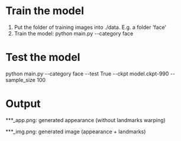 # Train the model
1. Put the folder of training images into ./data. E.g. a folder 'face'
2. Train the model:
python main.py --category face

# Test the model
python main.py --category face --test True --ckpt model.ckpt-990 --sample_size 100

# Output
***_app.png: generated appearance (without landmarks warping)

***_img.png: generated image (appearance + landmarks)
